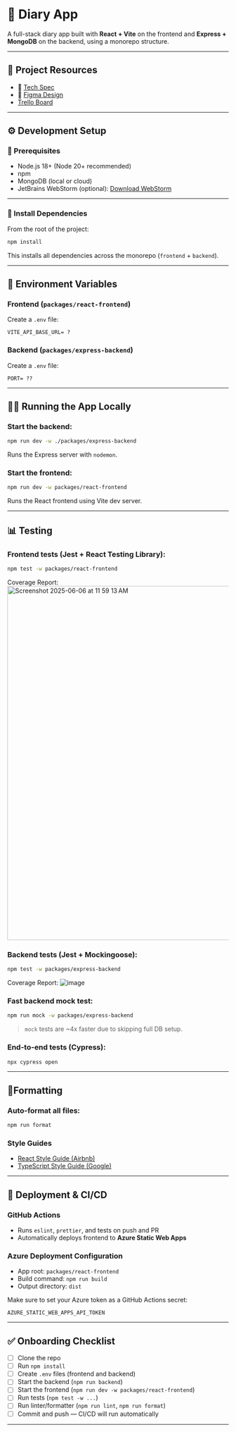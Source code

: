 # 📝 Diary App

A full-stack diary app built with **React + Vite** on the frontend and **Express + MongoDB** on the backend, using a
monorepo structure.

---

## 📜 Project Resources

* 📄 [Tech Spec](https://docs.google.com/document/d/1FO5PcL_R236KUmY901Lc4h92SAoSIxJIAkwF5WplnZo/edit?usp=sharing)
* 🎨 [Figma Design](https://www.figma.com/design/N8Q00w6TLsnGxO5LXaWV52/diaryPrototype?node-id=2-3&t=cDieDvGjqWhkkp8W-1)
* [Trello Board](https://trello.com/b/o56yHNeB/diary)

---

## ⚙️ Development Setup

### 🧹 Prerequisites

* Node.js 18+ (Node 20+ recommended)
* npm
* MongoDB (local or cloud)
* JetBrains WebStorm (optional): [Download WebStorm](https://www.jetbrains.com/webstorm/download/#section=mac)

---

### 📆 Install Dependencies

From the root of the project:

```bash
npm install
```

This installs all dependencies across the monorepo (`frontend` + `backend`).

---

## 🔐 Environment Variables

### Frontend (`packages/react-frontend`)

Create a `.env` file:

```env
VITE_API_BASE_URL= ?
```

### Backend (`packages/express-backend`)

Create a `.env` file:

```env
PORT= ??
```

---

## 🧑‍💼 Running the App Locally

### Start the backend:

```bash
npm run dev -w ./packages/express-backend
```

Runs the Express server with `nodemon`.

### Start the frontend:

```bash
npm run dev -w packages/react-frontend
```

Runs the React frontend using Vite dev server.

---

## 📊 Testing

### Frontend tests (Jest + React Testing Library):

```bash
npm test -w packages/react-frontend
```
Coverage Report:
<img width="804" alt="Screenshot 2025-06-06 at 11 59 13 AM" src="https://github.com/user-attachments/assets/dd0f2dc9-dd34-4983-b2fd-7aa7faa3904d" />


### Backend tests (Jest + Mockingoose):

```bash
npm test -w packages/express-backend
```
Coverage Report:
![image](https://github.com/user-attachments/assets/24d7b6a4-4fb5-4450-a0d7-fb25c4a5890e)

### Fast backend mock test:

```bash
npm run mock -w packages/express-backend
```

> `mock` tests are \~4x faster due to skipping full DB setup.

### End-to-end tests (Cypress):

```bash
npx cypress open
```

---

## 🧹Formatting

### Auto-format all files:

```bash
npm run format
```

### Style Guides

* [React Style Guide (Airbnb)](https://airbnb.io/javascript/react/)
* [TypeScript Style Guide (Google)](https://google.github.io/styleguide/tsguide.html)

---

## 🚀 Deployment & CI/CD

### GitHub Actions

* Runs `eslint`, `prettier`, and tests on push and PR
* Automatically deploys frontend to **Azure Static Web Apps**

### Azure Deployment Configuration

* App root: `packages/react-frontend`
* Build command: `npm run build`
* Output directory: `dist`

Make sure to set your Azure token as a GitHub Actions secret:

```env
AZURE_STATIC_WEB_APPS_API_TOKEN
```

---

## ✅ Onboarding Checklist

* [ ] Clone the repo
* [ ] Run `npm install`
* [ ] Create `.env` files (frontend and backend)
* [ ] Start the backend (`npm run backend`)
* [ ] Start the frontend (`npm run dev -w packages/react-frontend`)
* [ ] Run tests (`npm test -w ...`)
* [ ] Run linter/formatter (`npm run lint`, `npm run format`)
* [ ] Commit and push — CI/CD will run automatically

---

```
```
